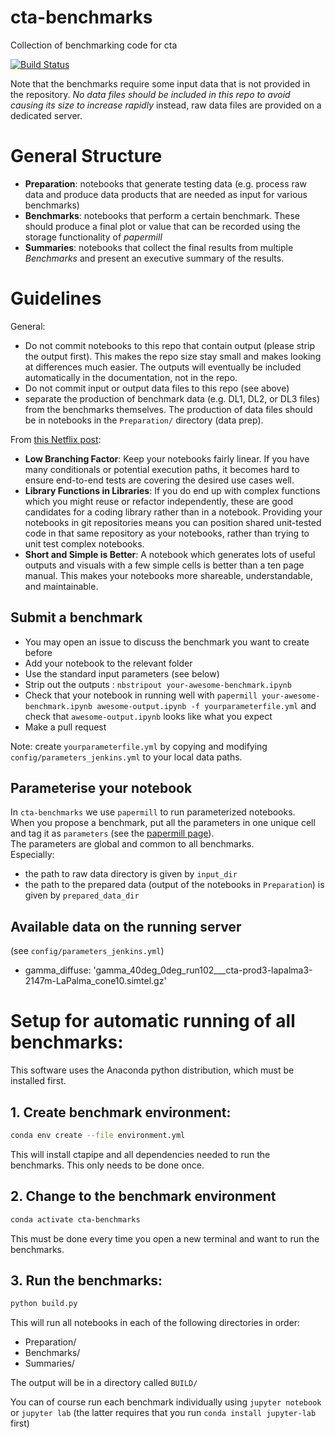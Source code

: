 # cta-benchmarks
Collection of benchmarking code for cta

[![Build Status](https://travis-ci.org/cta-observatory/cta-benchmarks.svg?branch=master)](https://travis-ci.org/cta-observatory/cta-benchmarks)

Note that the benchmarks require some input data that is
not provided in the repository.  *No data files should be included in
this repo to avoid causing its size to increase rapidly* instead, raw
data files are provided on a dedicated server.

# General Structure

* **Preparation**: notebooks that generate testing data (e.g. process raw data and produce data products that are needed as input for various benchmarks)
* **Benchmarks**: notebooks that perform a certain benchmark. These should produce a final plot or value that can be recorded using the storage functionality of *papermill*
* **Summaries**: notebooks that collect the final results from multiple *Benchmarks* and present an executive summary of the results. 

# Guidelines

General:
* Do not commit notebooks to this repo that contain output (please strip the output first). This makes the repo size stay small and makes looking at differences much easier.  The outputs will eventually be included automatically in the documentation, not in the repo. 
* Do not commit input or output data files to this repo (see above)
* separate the production of benchmark data (e.g. DL1, DL2, or DL3 files) from the benchmarks themselves.  The production of data files should be in notebooks in the `Preparation/` directory (data prep). 

From [this Netflix post](https://medium.com/netflix-techblog/scheduling-notebooks-348e6c14cfd6):

* **Low Branching Factor**: Keep your notebooks fairly linear. If you have many conditionals or potential execution paths, it becomes hard to ensure end-to-end tests are covering the desired use cases well.
* **Library Functions in Libraries**: If you do end up with complex functions which you might reuse or refactor independently, these are good candidates for a coding library rather than in a notebook. Providing your notebooks in git repositories means you can position shared unit-tested code in that same repository as your notebooks, rather than trying to unit test complex notebooks.
* **Short and Simple is Better**: A notebook which generates lots of useful outputs and visuals with a few simple cells is better than a ten page manual. This makes your notebooks more shareable, understandable, and maintainable.

## Submit a benchmark

- You may open an issue to discuss the benchmark you want to create before
- Add your notebook to the relevant folder
- Use the standard input parameters (see below)
- Strip out the outputs : `nbstripout your-awesome-benchmark.ipynb`
- Check that your notebook in running well with `papermill your-awesome-benchmark.ipynb awesome-output.ipynb -f yourparameterfile.yml` and check that `awesome-output.ipynb` looks like what you expect
- Make a pull request

Note: create `yourparameterfile.yml` by copying and modifying `config/parameters_jenkins.yml` to your local data paths.

## Parameterise your notebook

In `cta-benchmarks` we use `papermill` to run parameterized notebooks.    
When you propose a benchmark, put all the parameters in one unique cell and tag it as `parameters` (see the [papermill page](https://github.com/nteract/papermill)).    
The parameters are global and common to all benchmarks.    
Especially:
- the path to raw data directory is given by `input_dir`
- the path to the prepared data (output of the notebooks in `Preparation`) is given by `prepared_data_dir`



## Available data on the running server
(see `config/parameters_jenkins.yml`)

- gamma_diffuse: 'gamma_40deg_0deg_run102___cta-prod3-lapalma3-2147m-LaPalma_cone10.simtel.gz'


# Setup for automatic running of all benchmarks:

This software uses the Anaconda python distribution, which must be
installed first.  


## 1. Create benchmark environment:

```sh
conda env create --file environment.yml
```

This will install ctapipe and all dependencies needed to run the benchmarks. This only needs to be done once. 

## 2. Change to the benchmark environment

```sh
conda activate cta-benchmarks
```

This must be done every time you open a new terminal and want to run the benchmarks.


## 3. Run the benchmarks:

```sh
python build.py
```

This will run all notebooks in each of the following directories in order:

* Preparation/
* Benchmarks/
* Summaries/

The output will be in a directory called `BUILD/`


You can of course run each benchmark individually using `jupyter notebook` or `jupyter lab` (the latter requires that you run `conda install jupyter-lab` first)


